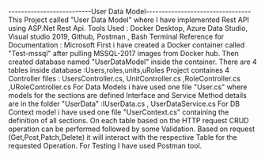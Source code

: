--------------------------User Data Model---------------------------------
This Project called "User Data Model" where I have implemented Rest API using ASP.Net Rest Api.
Tools Used : Docker Desktop, Azure Data Studio, Visual studio 2019, Github, Postman , Bash Terminal
Reference for Documentation : Microsoft 
First i have created a Docker container called "Test-mssql" after pulling MSSQL-2017 images from Docker hub.
Then created database named "UserDataModel" inside the container.
There are 4 tables inside database :Users,roles,units,uRoles
Project containes 4 Controller files : UsersController.cs, UnitController.cs ,RoleController.cs ,URoleController.cs
For Data Models i have used one file "User.cs" where models for the sections are defined
Interface and Service Method details are in the folder "UserData" :IUserData.cs , UserDataService.cs
For DB Context model i have used one file "UserContext.cs" containing the definition of all sections.
On each table based on the HTTP request CRUD operation can be performed followed by some Validation.
Based on request (Get,Post,Patch,Delete) it will interact with the respective Table for the requested Operation.
For Testing I have used Postman tool.
